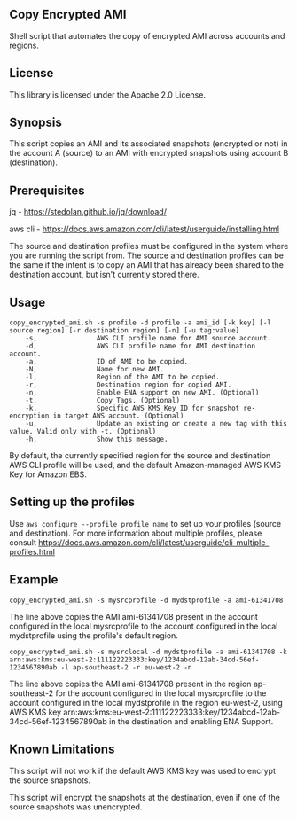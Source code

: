 ## Copy Encrypted AMI

Shell script that automates the copy of encrypted AMI across accounts and regions.

## License

This library is licensed under the Apache 2.0 License.

## Synopsis

This script copies an AMI and its associated snapshots (encrypted or not) in the account A (source) to an AMI with encrypted snapshots using account B (destination).

## Prerequisites

jq - https://stedolan.github.io/jq/download/

aws cli - https://docs.aws.amazon.com/cli/latest/userguide/installing.html


The source and destination profiles must be configured in the system where you are running the script from.
The source and destination profiles can be the same if the intent is to copy an AMI that has already been shared to the destination account, but isn't currently stored there.

## Usage

```
copy_encrypted_ami.sh -s profile -d profile -a ami_id [-k key] [-l source region] [-r destination region] [-n] [-u tag:value]
    -s,               AWS CLI profile name for AMI source account.
    -d,               AWS CLI profile name for AMI destination account.
    -a,               ID of AMI to be copied.
    -N,               Name for new AMI.
    -l,               Region of the AMI to be copied.
    -r,               Destination region for copied AMI.
    -n,               Enable ENA support on new AMI. (Optional)
    -t,               Copy Tags. (Optional)
    -k,               Specific AWS KMS Key ID for snapshot re-encryption in target AWS account. (Optional)
    -u,               Update an existing or create a new tag with this value. Valid only with -t. (Optional)
    -h,               Show this message.
```
By default, the currently specified region for the source and destination AWS CLI profile will be used, and the default Amazon-managed AWS KMS Key for Amazon EBS.

## Setting up the profiles

Use ```aws configure --profile profile_name``` to set up your profiles (source and destination). For more information about multiple profiles, please consult https://docs.aws.amazon.com/cli/latest/userguide/cli-multiple-profiles.html

## Example

```copy_encrypted_ami.sh -s mysrcprofile -d mydstprofile -a ami-61341708```

The line above copies the AMI ami-61341708 present in the account configured in the local mysrcprofile to the account configured in the local mydstprofile using the profile's default region.




```copy_encrypted_ami.sh -s mysrclocal -d mydstprofile -a ami-61341708 -k arn:aws:kms:eu-west-2:111122223333:key/1234abcd-12ab-34cd-56ef-1234567890ab -l ap-southeast-2 -r eu-west-2 -n```

The line above copies the AMI ami-61341708 present in the region ap-southeast-2 for the account configured in the local mysrcprofile to the account configured in the local mydstprofile in the region eu-west-2, using AWS KMS key arn:aws:kms:eu-west-2:111122223333:key/1234abcd-12ab-34cd-56ef-1234567890ab in the destination and enabling ENA Support.

## Known Limitations

This script will not work if the default AWS KMS key was used to encrypt the source snapshots.

This script will encrypt the snapshots at the destination, even if one of the source snapshots was unencrypted.
